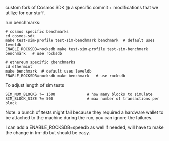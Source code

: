 custom fork of Cosmos SDK @ a specific commit + modifications that we utilize for our stuff.

run benchmarks:
```
# cosmos specific benchmarks
cd cosmos-sdk
make test-sim-profile test-sim-benchmark benchmark  # default uses leveldb
ENABLE_ROCKSDB=rocksdb make test-sim-profile test-sim-benchmark benchmark   # use rocksdb

# ethereum specific çbenchmarks
cd ethermint
make benchmark  # default uses leveldb
ENABLE_ROCKSDB=rocksdb make benchmark   # use rocksdb

```

To adjust length of sim tests

```
SIM_NUM_BLOCKS ?= 1500              # how many blocks to simulate
SIM_BLOCK_SIZE ?= 500               # max number of transactions per block
```     

Note: a bunch of tests might fail because they required a hardware wallet to be attached to the machine during the run, you can ignore the failures. 

I can add a ENABLE_ROCKSDB=speedb as well if needed, will have to make the change in tm-db but should be easy.
